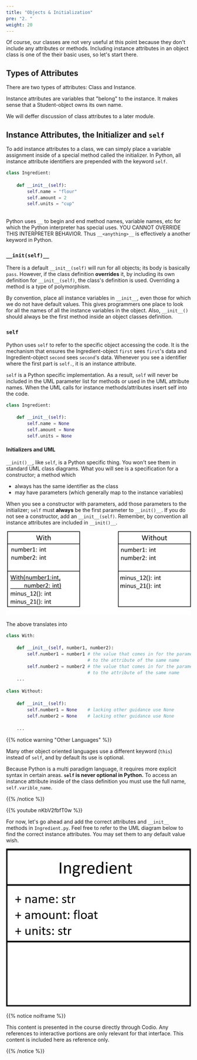 ```yaml
---
title: "Objects & Initialization"
pre: "2. "
weight: 20
---
```


<!--<iframe width="660" height="370" style="margin-bottom: 24px;" src="https://www.youtube-nocookie.com/embed/9ZX2RBcsRfc" frameborder="0" allow="accelerometer; autoplay; encrypted-media; gyroscope; picture-in-picture" allowfullscreen></iframe> -- video does not match UML and class builr in woring order -->


Of course, our classes are not very useful at this point because they don't include any attributes or methods. Including instance attributes in an object class is one of the their basic uses, so let's start there.  

##  Types of Attributes

There are two types of attributes: Class and Instance.

Instance attributes are variables that "belong" to the instance.  It makes sense that a Student-object owns its own name.

We will deffer discussion of class attributes to a later module.

## Instance Attributes, the Initializer and `self`

To add instance attributes to a class, we can simply place a variable assignment inside of a special method called the initializer.  In Python, all instance attribute identifiers are prepended with the keyword `self`.

```python
class Ingredient:
    
    def __init__(self):
        self.name = "flour"
        self.amount = 2
        self.units = "cup"
        
```

Python uses `__` to begin and end method names, variable names, etc for which the Python interpreter has special uses. YOU CANNOT OVERRIDE THIS INTERPRETER BEHAVIOR.  Thus `__<anything>__` is effectively a another keyword in Python.

### `__init(self)__`

There is a default `__init__(self)` will run for all objects; its body is basically `pass`.  However, if the class definition **overrides** it, by including its own definition for `__init__(self)`, the class's definition is used.  Overriding a method is a type of polymorphism.

By convention, place all instance variables in `__init__`, even those for which we do not have default values.  This gives programmers one place to look for all the names of all the instance variables in the object.  Also, `__init__()` should always be the first method inside an object classes definition.

### `self`

Python uses `self` to refer to the specific object accessing the code.  It is the mechanism that ensures the Ingredient-object `first` sees `first`'s data and Ingredient-object `second` sees `second`'s data.  Whenever you see a identifier where the first part is `self.`, it is an instance attribute.

`self` is a Python specific implementation.  As a result, `self` will never be included in the UML parameter list for methods or used in the UML attribute names.  When the UML calls for instance methods/attributes insert self into the code.

```python
class Ingredient:
    
    def __init__(self):
        self.name = None
        self.amount = None
        self.units = None
```
#### Initializers and UML

`__init()__`, like `self`, is a Python specific thing.  You won't see them in standard UML class diagrams.  What you will see is a specification for a constructor; a method which
* always has the same identifier as the class
* may have parameters (which generally map to the instance variables)

When you see a constructor with parameters, add those parameters to the initializer; `self` must <b>always</b> be the first parameter to `__init()__`.  If you do not see a constructor, add an `__init__(self)`.  Remember, by convention all instance attributes are included in `__init()__`.

![Constructor UML example](/images/07-object/with_wo_UML.png)

The above translates into

```python
class With:
    
    def __init__(self, number1, number2):
        self.number1 = number1 # the value that comes in for the parameter is assigned
                               # to the attribute of the same name
        self.number2 = number2 # the value that comes in for the parameter is assigned
                               # to the attribute of the same name
    ...

class Without:
    
    def __init__(self):
        self.number1 = None    # lacking other guidance use None
        self.number2 = None    # lacking other guidance use None
        
    ...
```
{{% notice warning "Other Languages" %}}

Many other object oriented languages use a different keyword (`this`) instead of `self`, and by default its use is optional.

Because Python is a multi paradigm language, it requires more explicit syntax in certain areas.  <b>`self` is never optional in Python.</b>  To access an instance attribute inside of the class definition you must use the full name, `self.varible_name`.

{{% /notice %}}

{{% youtube nKbV2fbfT0w %}}

<!-- TODO Update Video? -->

For now, let's go ahead and add the correct attributes and `__init__` methods in `Ingredient.py`.  Feel free to refer to the UML diagram below to find the correct instance attributes. You may set them to any default value wish.

![UML Class Diagram Ingredient](/images/07-object/ingr1_UML_py.png)

{{% notice noiframe %}}

This content is presented in the course directly through Codio. Any references to interactive portions are only relevant for that interface. This content is included here as reference only. 

{{% /notice %}}


